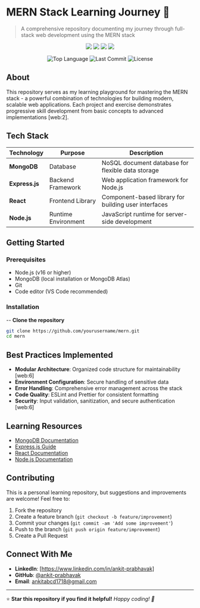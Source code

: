 # MERN Stack Learning Journey 🚀

> A comprehensive repository documenting my journey through full-stack web development using the MERN stack

<p align="center">
  <img src="https://img.shields.io/badge/MongoDB-%2347A248.svg?&style=for-the-badge&logo=mongodb&logoColor=white"/>
  <img src="https://img.shields.io/badge/Express.js-%23000000.svg?&style=for-the-badge&logo=express&logoColor=white"/>
  <img src="https://img.shields.io/badge/React-%2361DAFB.svg?&style=for-the-badge&logo=react&logoColor=black"/>
  <img src="https://img.shields.io/badge/Node.js-%23339933.svg?&style=for-the-badge&logo=node.js&logoColor=white"/>
</p>

<p align="center">
  <img src="https://img.shields.io/github/languages/top/yourusername/mern" alt="Top Language"/>
  <img src="https://img.shields.io/github/last-commit/yourusername/mern" alt="Last Commit"/>
  <img src="https://img.shields.io/github/license/yourusername/mern" alt="License"/>
</p>

## About

This repository serves as my learning playground for mastering the MERN stack - a powerful combination of technologies for building modern, scalable web applications. Each project and exercise demonstrates progressive skill development from basic concepts to advanced implementations [web:2].

## Tech Stack

| Technology | Purpose | Description |
|------------|---------|-------------|
| **MongoDB** | Database | NoSQL document database for flexible data storage |
| **Express.js** | Backend Framework | Web application framework for Node.js |
| **React** | Frontend Library | Component-based library for building user interfaces |
| **Node.js** | Runtime Environment | JavaScript runtime for server-side development |

## Getting Started

### Prerequisites

- Node.js (v16 or higher)
- MongoDB (local installation or MongoDB Atlas)
- Git
- Code editor (VS Code recommended)

### Installation

-- **Clone the repository**

```bash
git clone https://github.com/yourusername/mern.git
cd mern
```

## Best Practices Implemented

- **Modular Architecture**: Organized code structure for maintainability [web:6]
- **Environment Configuration**: Secure handling of sensitive data
- **Error Handling**: Comprehensive error management across the stack
- **Code Quality**: ESLint and Prettier for consistent formatting
- **Security**: Input validation, sanitization, and secure authentication [web:6]

## Learning Resources

- [MongoDB Documentation](https://docs.mongodb.com/)
- [Express.js Guide](https://expressjs.com/)
- [React Documentation](https://reactjs.org/docs/)
- [Node.js Documentation](https://nodejs.org/docs/)

## Contributing

This is a personal learning repository, but suggestions and improvements are welcome! Feel free to:

1. Fork the repository
2. Create a feature branch (`git checkout -b feature/improvement`)
3. Commit your changes (`git commit -am 'Add some improvement'`)
4. Push to the branch (`git push origin feature/improvement`)
5. Create a Pull Request

## Connect With Me

- **LinkedIn**: [https://www.linkedin.com/in/ankit-prabhavak]
- **GitHub**: [@ankit-prabhavak](https://github.com/ankit-prabhavak)
- **Email**: ankitabcd1718@gmail.com

---

⭐ **Star this repository if you find it helpful!**
*Happy coding! 🎯*
